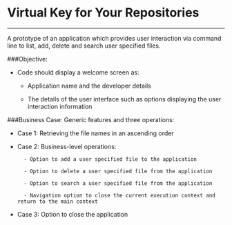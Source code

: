 # Virtual Key for Your Repositories
***
A prototype of an application which provides user interaction via command line to list, add, delete and search user specified files.

###Objective:

*	Code should display a welcome screen as:

    * Application name and the developer details

    * The details of the user interface such as options displaying the user interaction information 

###Business Case:
Generic features and three operations: 

* Case 1:	Retrieving the file names in an ascending order

* Case 2: Business-level operations:

        - Option to add a user specified file to the application

        - Option to delete a user specified file from the application

        - Option to search a user specified file from the application

        - Navigation option to close the current execution context and return to the main context

* Case 3:	Option to close the application
